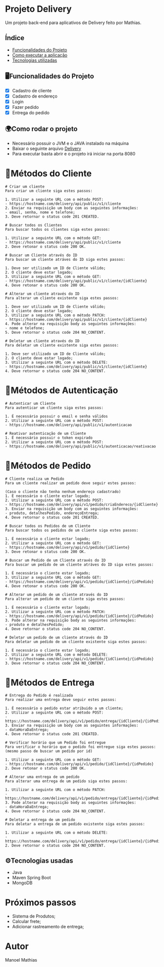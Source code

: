 # Projeto Delivery
Um projeto back-end para aplicativos de Delivery feito por Mathias.

## Índice
- <a href="#funcionalidades">Funcionalidades do Projeto</a>
- <a href="#execucao">Como executar a aplicação</a>
- <a href="#tecnologias">Tecnologias utilizadas</a>

## 🖥️Funcionalidades do Projeto
- [x] Cadastro de cliente
- [x] Cadastro de endereço
- [x] Login
- [x] Fazer pedido
- [x] Entrega do pedido

## 🌍Como rodar o projeto
- Necessário possuir o JVM e o JAVA instalado na máquina
- Baixar o seguinte arquivo [Delivery](https://mediafire.com)
- Para executar basta abrir e o projeto irá iniciar na porta 8080

#  📱Métodos do Cliente
```
# Criar um cliente
Para criar um cliente siga estes passos:

1. Utilizar a seguinte URL com o método POST:
- https://hostname.com/delivery/api/public/v1/cliente
2. Enviar na requisição um body com as seguintes informações:
- email, senha, nome e telefone;
3. Deve retornar o status code 201 CREATED.

# Buscar todos os Clientes
Para buscar todos os clientes siga estes passos:

1. Utilizar a seguinte URL com o método GET:
- https://hostname.com/delivery/api/public/v1/cliente
2. Deve retonar o status code 200 OK.

# Buscar um Cliente através do ID
Para buscar um cliente atráves do ID siga estes passos:

1. Deve ser utilizado um ID de Cliente válido;
2. O cliente deve estar logado;
3. Utilizar a seguinte URL com o método GET:
- https://hostname.com/delivery/api/public/v1/cliente/{idCliente}
4. Deve retonar o status code 200 OK.

# Alterar um cliente através do ID
Para alterar um cliente existente siga estes passos:

1. Deve ser utilizado um ID de Cliente válido;
2. O cliente deve estar logado;
3. Utilizar a seguinte URL com o método PATCH:
- https://hostname.com/delivery/api/public/v1/cliente/{idCliente}
4. Pode alterar na requisição body as seguintes informações:
- nome e telefone;
5. Deve retornar o status code 204 NO_CONTENT.

# Deletar um cliente através do ID
Para deletar um cliente existente siga estes passos:

1. Deve ser utilizado um ID de Cliente válido;
2. O cliente deve estar logado;
3. Utilizar a seguinte URL com o método DELETE:
- https://hostname.com/delivery/api/public/v1/cliente/{idCliente}
4. Deve retornar o status code 204 NO_CONTENT.
```

#  📱Métodos de Autenticação
```
# Autenticar um Cliente
Para autenticar um cliente siga estes passos:

1. É necessário possuir o email e senha válidos
2. Utilizar a seguinte URL com o método POST:
- https://hostname.com/delivery/api/public/v1/autenticacao

# Reativar autenticação de um Cliente
1. É necessário possuir o token expirado
2. Utilizar a seguinte URL com o método POST:
- https://hostname.com/delivery/api/public/v1/autenticacao/reativacao
```

#  📱Métodos de Pedido
```
# Cliente realiza um Pedido
Para um cliente realizar um pedido deve seguir estes passos:

(Caso o cliente não tenha nenhum endereço cadastrado)
1. É necessário o cliente estar logado;
2. Utilizar a seguinte URL com o método POST:
- https://hostname.com/delivery/api/v1/pedido/criaEndereco/{idCliente}
3. Enviar na requisição um body com as seguintes informações:
- produto, detalhesPedido, endereçoEntrega;
4. Deve retornar o status code 201 CREATED.

# Buscar todos os Pedidos de um Cliente
Para buscar todos os pedidos de um cliente siga estes passos:

1. É necessário o cliente estar logado;
2. Utilizar a seguinte URL com o método GET:
- https://hostname.com/delivery/api/v1/pedido/{idCliente}
3. Deve retonar o status code 200 OK.

# Buscar um Pedido de um Cliente através do ID
Para buscar um pedido de um cliente atráves do ID siga estes passos:

1. É necessário o cliente estar logado;
3. Utilizar a seguinte URL com o método GET:
- https://hostname.com/delivery/api/v1/pedido/{idCliente}/{idPedido}
4. Deve retonar o status code 200 OK.

# Alterar um pedido de um cliente através do ID
Para alterar um pedido de um cliente siga estes passos:

1. É necessário o cliente estar logado;
2. Utilizar a seguinte URL com o método PATCH:
- https://hostname.com/delivery/api/v1/pedido/{idCliente}/{idPedido}
3. Pode alterar na requisição body as seguintes informações:
- produto e detalhesPedido;
4. Deve retornar o status code 204 NO_CONTENT.

# Deletar um pedido de um cliente através do ID
Para deletar um pedido de um cliente existente siga estes passos:

1. É necessário o cliente estar logado;
2. Utilizar a seguinte URL com o método DELETE:
- https://hostname.com/delivery/api/v1/pedido/{idCliente}/{idPedido}
3. Deve retornar o status code 204 NO_CONTENT.
```

#  📱Métodos de Entrega
```
# Entrega do Pedido é realizada
Para realizar uma entrega deve seguir estes passos:

1. É necessário o pedido estar atribuido a um cliente;
2. Utilizar a seguinte URL com o método POST:
- https://hostname.com/delivery/api/v1/pedido/entrega/{idCliente}/{idPedido}
3. Enviar na requisição um body com as seguintes informações:
- dataHoraDaEntrega;
4. Deve retornar o status code 201 CREATED.

# Verificar horário que um Pedido foi entregue
Para verificar o horário que o pedido foi entregue siga estes passos:
(mesmo passo de buscar um pedido por id)

1. Utilizar a seguinte URL com o método GET:
- https://hostname.com/delivery/api/v1/pedido/{idCliente}/{idPedido}
2. Deve retonar o status code 200 OK.

# Alterar uma entrega de um pedido
Para alterar uma entrega de um pedido siga estes passos:

1. Utilizar a seguinte URL com o método PATCH:
- https://hostname.com/delivery/api/v1/pedido/entrega/{idCliente}/{idPedido}
3. Pode alterar na requisição body as seguintes informações:
- dataHoraDaEntrega;
4. Deve retornar o status code 204 NO_CONTENT.

# Deletar a entrega de um pedido
Para deletar a entrega de um pedido existente siga estes passos:

1. Utilizar a seguinte URL com o método DELETE:
- https://hostname.com/delivery/api/v1/pedido/entrega/{idCliente}/{idPedido}
2. Deve retornar o status code 204 NO_CONTENT.
```

## ⚙️Tecnologias usadas
- Java
- Maven Spring Boot
- MongoDB

# Próximos passos
- Sistema de Produtos;
- Calcular frete;
- Adicionar rastreamento de entrega;

# Autor
Manoel Mathias